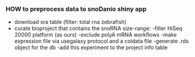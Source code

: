 ### HOW to preprocess data to snoDanio shiny app
- download sra table (filter: total rna zebrafish)
- curate bioproject that contains the snoRNA size-range:
	-filter HiSeq 20000 platform (as ours)
	-exclude polyA mRNA workflows
-make expression file via usegalaxy protocol and a coldata file
-generate .rds object for the db
-add this experiment to the project info table 
 	